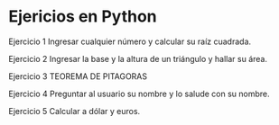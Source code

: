 # Ejericios en Python

Ejercicio 1
Ingresar cualquier número y calcular su raíz cuadrada.

Ejercicio 2
Ingresar la base y la altura de un triángulo y hallar su área.

Ejercicio 3
TEOREMA DE PITAGORAS

Ejercicio 4
Preguntar al usuario su nombre y lo salude con su nombre.

Ejercicio 5
Calcular a dólar y euros.
